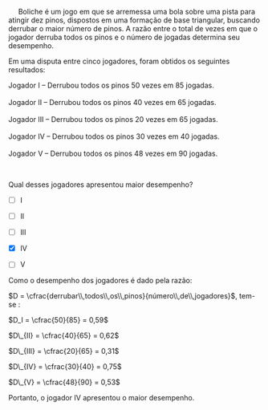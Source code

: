 

     Boliche é um jogo em que se arremessa uma bola sobre uma pista para atingir dez pinos, dispostos em uma formação de base triangular, buscando derrubar o maior número de pinos. A razão entre o total de vezes em que o jogador derruba todos os pinos e o número de jogadas determina seu desempenho.

Em uma disputa entre cinco jogadores, foram obtidos os seguintes resultados:

Jogador I – Derrubou todos os pinos 50 vezes em 85 jogadas.\
\
Jogador II – Derrubou todos os pinos 40 vezes em 65 jogadas.\
\
Jogador III – Derrubou todos os pinos 20 vezes em 65 jogadas.\
\
Jogador IV – Derrubou todos os pinos 30 vezes em 40 jogadas.\
\
Jogador V – Derrubou todos os pinos 48 vezes em 90 jogadas.

 

Qual desses jogadores apresentou maior desempenho?



- [ ] I
- [ ] II
- [ ] III
- [x] IV
- [ ] V


Como o desempenho dos jogadores é dado pela razão:

$D = \cfrac{derrubar\\,todos\\,os\\,pinos}{número\\,de\\,jogadores}$, tem-se :

$D_I = \cfrac{50}{85} = 0,59$

$D\_{II} = \cfrac{40}{65} = 0,62$

$D\_{III} = \cfrac{20}{65} = 0,31$

$D\_{IV} = \cfrac{30}{40} = 0,75$

$D\_{V} = \cfrac{48}{90} = 0,53$

Portanto, o jogador IV apresentou o maior desempenho.
